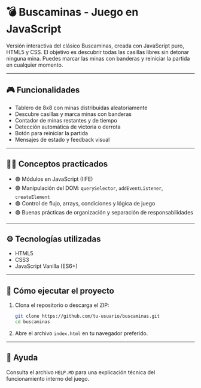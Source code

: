 # 💣 Buscaminas - Juego en JavaScript

Versión interactiva del clásico Buscaminas, creada con JavaScript puro, HTML5 y CSS. El objetivo es descubrir todas las casillas libres sin detonar ninguna mina. Puedes marcar las minas con banderas y reiniciar la partida en cualquier momento.

---

## 🎮 Funcionalidades

- Tablero de 8x8 con minas distribuidas aleatoriamente
- Descubre casillas y marca minas con banderas
- Contador de minas restantes y de tiempo
- Detección automática de victoria o derrota
- Botón para reiniciar la partida
- Mensajes de estado y feedback visual

---

## 🧑‍💻 Conceptos practicados

- 🟢 Módulos en JavaScript (IIFE)
- 🟢 Manipulación del DOM: `querySelector`, `addEventListener`, `createElement`
- 🟢 Control de flujo, arrays, condiciones y lógica de juego
- 🟢 Buenas prácticas de organización y separación de responsabilidades

---

## ⚙️ Tecnologías utilizadas

- HTML5
- CSS3
- JavaScript Vanilla (ES6+)

---

## 🚀 Cómo ejecutar el proyecto

1. Clona el repositorio o descarga el ZIP:
   ```bash
   git clone https://github.com/tu-usuario/buscaminas.git
   cd buscaminas
   ```
2. Abre el archivo `index.html` en tu navegador preferido.

---

## 📄 Ayuda

Consulta el archivo `HELP.MD` para una explicación técnica del funcionamiento interno del juego. 